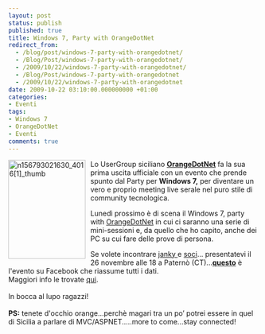 ```yaml
---
layout: post
status: publish
published: true
title: Windows 7, Party with OrangeDotNet
redirect_from: 
  - /blog/post/windows-7-party-with-orangedotnet/
  - /Blog/Post/windows-7-party-with-orangedotnet/
  - /2009/10/22/windows-7-party-with-orangedotnet/
  - /Blog/Post/windows-7-party-with-orangedotnet
  - /2009/10/22/windows-7-party-with-orangedotnet
date: 2009-10-22 03:10:00.000000000 +01:00
categories:
- Eventi
tags:
- Windows 7
- OrangeDotNet
- Eventi
comments: true
---
```

<p><img style="border-bottom: 0px; border-left: 0px; margin: 0px 10px 0px 0px; display: inline; border-top: 0px; border-right: 0px" title="n156793021630_4016[1]_thumb" border="0" alt="n156793021630_4016[1]_thumb" align="left" src="http://imperugo.tostring.it/Content/Uploaded/image/n156793021630_4016%5B1%5D_thumb_3.jpg" width="155" height="199" /> Lo UserGroup siciliano <a title="OrangeDotNet" href="http://www.orangedotnet.org/" rel="nofollow" target="_blank"><strong>OrangeDotNet</strong></a> fa la sua prima uscita ufficiale con un evento che prende spunto dal Party per <strong>Windows 7,</strong> per diventare un vero e proprio meeting live serale nel puro stile di community tecnologica.</p>  <p>Lunedì prossimo è di scena il Windows 7, party with <a title="OrangeDotNet" href="http://www.orangedotnet.org/" rel="nofollow" target="_blank">OrangeDotNet</a> in cui ci saranno una serie di mini-sessioni e, da quello che ho capito, anche dei PC su cui fare delle prove di persona.    <br /></p>  <p>Se volete incontrare <a href="http://blogs.ugidotnet.org/janky" rel="nofollow friend met co-worker colleague" target="_new">janky </a> e <a title="OrangeDotNet" href="http://orangedotnet.org/content/Staff.aspx" rel="nofollow" target="_blank">soci</a>... presentatevi il 26 novembre alle 18 a Paternò (CT)...<a title="Windows 7 Party with OrangeDotNet" href="http://www.facebook.com/event.php?eid=156793021630" rel="nofollow" target="_blank"><strong>questo</strong></a> è l'evento su Facebook che riassume tutti i dati.    <br />Maggiori info le trovate <a title="Windows 7 Party with OrangeDotNet" href="http://blogs.ugidotnet.org/janky/archive/2009/10/21/windows-7-party-with-orangedotnet.aspx" rel="nofollow" target="_blank">qui</a>.    <br />    <br />In bocca al lupo ragazzi!    <br />    <br /><strong>PS:</strong> tenete d'occhio orange...perchè magari tra un po’ potrei essere in quel di Sicilia a parlare di MVC/ASPNET.....more to come...stay connected!</p>
